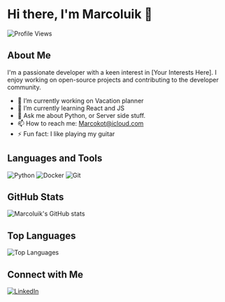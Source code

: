 # Hi there, I'm Marcoluik 👋

![Profile Views](https://komarev.com/ghpvc/?username=Marcoluik&color=blue)

## About Me

I'm a passionate developer with a keen interest in [Your Interests Here]. I enjoy working on open-source projects and contributing to the developer community.

- 🔭 I’m currently working on Vacation planner
- 🌱 I’m currently learning React and JS
- 💬 Ask me about Python, or Server side stuff.
- 📫 How to reach me: Marcokot@icloud.com
- ⚡ Fun fact: I like playing my guitar

## Languages and Tools

![Python](https://img.shields.io/badge/-Python-3776AB?style=flat&logo=python&logoColor=white)
![Docker](https://img.shields.io/badge/-Docker-2496ED?style=flat&logo=docker&logoColor=white)
![Git](https://img.shields.io/badge/-Git-F05032?style=flat&logo=git&logoColor=white)

## GitHub Stats

![Marcoluik's GitHub stats](https://github-readme-stats.vercel.app/api?username=Marcoluik&show_icons=true&theme=radical)

## Top Languages

![Top Languages](https://github-readme-stats.vercel.app/api/top-langs/?username=Marcoluik&layout=compact&theme=radical)


## Connect with Me

[![LinkedIn](https://img.shields.io/badge/-LinkedIn-0077B5?style=flat&logo=linkedin&logoColor=white)](https://www.linkedin.com/in/marco-kotzebue-a48535230/)
